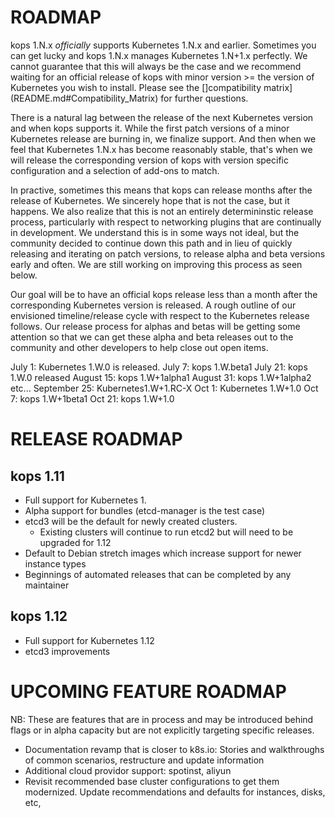 # ROADMAP

kops 1.N.x _officially_ supports Kubernetes 1.N.x and earlier. Sometimes you can get lucky and kops 1.N.x manages Kubernetes 1.N+1.x perfectly. We cannot guarantee that this will always be the case and we recommend waiting for an official release of kops with minor version >= the version of Kubernetes you wish to install. Please see the []compatibility matrix](README.md#Compatibility_Matrix) for further questions.

There is a natural lag between the release of the next Kubernetes version and when kops supports it. While the first patch versions of a minor Kubernetes release are burning in, we finalize support. And then when we feel that Kubernetes 1.N.x has become reasonably stable, that's when we will release the corresponding version of kops with version specific configuration and a selection of add-ons to match.


In practive, sometimes this means that kops can release months after the release of Kubernetes. We sincerely hope that is not the case, but it happens. We also realize that this is not an entirely determininstic release process, particularly with respect to networking plugins that are continually in development. We understand this is in some ways not ideal, but the community decided to continue down this path and in lieu of quickly releasing and iterating on patch versions, to release alpha and beta versions early and often. We are still working on improving this process as seen below. 

Our goal will be to have an official kops release less than a month after the corresponding Kubernetes version is released. 
A rough outline of our envisioned timeline/release cycle with respect to the Kubernetes release follows. Our release process for alphas and betas will be getting some attention so that we can get these alpha and beta releases out to the community and other developers to help close out open items. 

July 1: Kubernetes 1.W.0 is released.
July 7: kops 1.W.beta1
July 21: kops 1.W.0 released
August 15: kops 1.W+1alpha1
August 31: kops 1.W+1alpha2
etc...
September 25: Kubernetes1.W+1.RC-X
Oct 1: Kubernetes 1.W+1.0
Oct 7: kops 1.W+1beta1
Oct 21: kops 1.W+1.0


# RELEASE ROADMAP

## kops 1.11

* Full support for Kubernetes 1.
* Alpha support for bundles (etcd-manager is the test case)
* etcd3 will be the default for newly created clusters. 
  - Existing clusters will continue to run etcd2 but will need to be upgraded for 1.12
* Default to Debian stretch images which increase support for newer instance types
* Beginnings of automated releases that can be completed by any maintainer

## kops 1.12
* Full support for Kubernetes 1.12
* etcd3 improvements

# UPCOMING FEATURE ROADMAP 
NB: These are features that are in process and may be introduced behind flags or in alpha capacity but are not explicitly targeting specific releases. 

* Documentation revamp that is closer to k8s.io: Stories and walkthroughs of common scenarios, restructure and update information
* Additional cloud providor support: spotinst, aliyun
* Revisit recommended base cluster configurations to get them modernized. Update recommendations and defaults for instances, disks, etc, 



